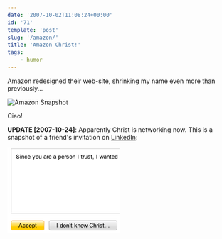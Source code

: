 ```yaml
---
date: '2007-10-02T11:08:24+00:00'
id: '71'
template: 'post'
slug: '/amazon/'
title: 'Amazon Christ!'
tags:
    - humor
---
```


Amazon redesigned their web-site, shrinking my name even more than
previously...

![Amazon
Snapshot](amazon-christ.png 'Amazon Snapshot')

Ciao!

**UPDATE \[2007-10-24\]**: Apparently Christ is networking now. This is a
snapshot of a friend's invitation on [LinkedIn](http://linkedin.com/):

![I Don’t Know Christ](idontknowchrist.png)

